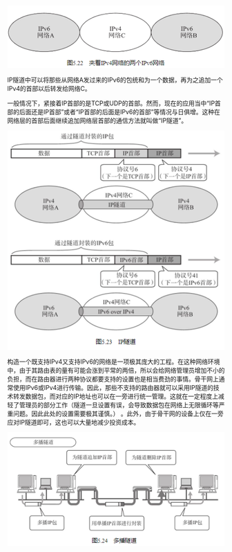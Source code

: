 ![](../markdown_import_image/import-2023-01-13-17-57-25.png)

IP隧道中可以将那些从网络A发过来的IPv6的包统和为一个数据，再为之追加一个IPv4的首部以后转发给网络C。

一般情况下，紧接着IP首部的是TCP或UDP的首部。然而，现在的应用当中“IP首部的后面还是IP首部”或者“IP首部的后面是IPv6的首部”等情况与日俱增。这种在网络层的首部后面继续追加网络层首部的通信方法就叫做“IP隧道”。

![](../markdown_import_image/import-2023-01-13-17-57-47.png)

构造一个既支持IPv4又支持IPv6的网络是一项极其庞大的工程。在这种网络环境中，由于其路由表的量有可能会涨到平常的两倍，所以会给网络管理员增加不小的负担，而在路由器进行两种协议都要支持的设置也是相当费劲的事情。骨干网上通常使用IPv6或IPv4进行传输。因此，那些不支持的路由器就可以采用IP隧道的技术转发数据包，而对应的IP地址也可以在一旁进行统一管理。这就在一定程度上减轻了管理员的部分工作（隧道一旦设置有误，会导致数据包在网络上无限循环等严重问题。因此此处的设置需要极其谨慎。） 。此外，由于骨干网的设备上仅在一旁应对IP隧道即可，这也可以大量地减少投资成本。

![](../markdown_import_image/import-2023-01-13-17-58-17.png)